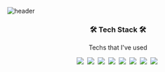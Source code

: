 <!-- Yunjin -->
![header](https://capsule-render.vercel.app/api?type=waving&animation=fadeIn&color=gradient&customColorList=27&height=200&section=header&text=Yunjin%20Gwak&fontColor=ffffff&fontSize=40&fontAlign=59&fontAlignY=35&desc=Hi%20there🙋🏻‍♀️%20%20I'm&ddescSize=20&descAlign=37&descAlignY=35)


<h3 align="center">🛠️ Tech Stack 🛠️</h3>
<p align="center">Techs that I've used</p>
<p align = "center">
  <img src="https://img.shields.io/badge/Java-006D5C?style=flat-square&logo=Java&logoColor=white"/></a>&nbsp 
  <img src="https://img.shields.io/badge/Spring-green?style=flat-square&logo=spring&logoColor=white"/></a>&nbsp  
  <img src="https://img.shields.io/badge/JavaScript-F7DF1E?style=flat-square&logo=JavaScript&logoColor=black"/></a>&nbsp 
  <img src="https://img.shields.io/badge/Python-F6C915?style=flat-square&logo=Python&logoColor=black"/></a>&nbsp
  <img src="https://img.shields.io/badge/MySQL-4479A1?style=flat-square&logo=MySQL&logoColor=white"/></a>&nbsp
  <img src="https://img.shields.io/badge/MariaDB-003545?style=flat-square&amp;logo=MariaDB&amp;logoColor=white"/></a>&nbsp
  <img src="https://img.shields.io/badge/MSSQL-CC2927?style=flat-square&amp;logo=microsoftsqlserver&amp;logoColor=white"/></a>&nbsp
  <img src="https://img.shields.io/badge/Oracle-F80000?style=flat-square&logo=Oracle&logoColor=white"/></a>&nbsp 

</p>
<!--
<br>

<h3 align="center"> About Me </h3>
<p align="center"> ↓ Click to go </p>
<p align="center"><a href="https://yungenie.notion.site/927461683d9e410b8d62e480b322241c?pvs=4"><img src="https://img.shields.io/badge/Notion-Resume-8BC0D0?style=for-the-badge&logo=notion&logoColor=8BC0D0"/></a><br></p>
-->
